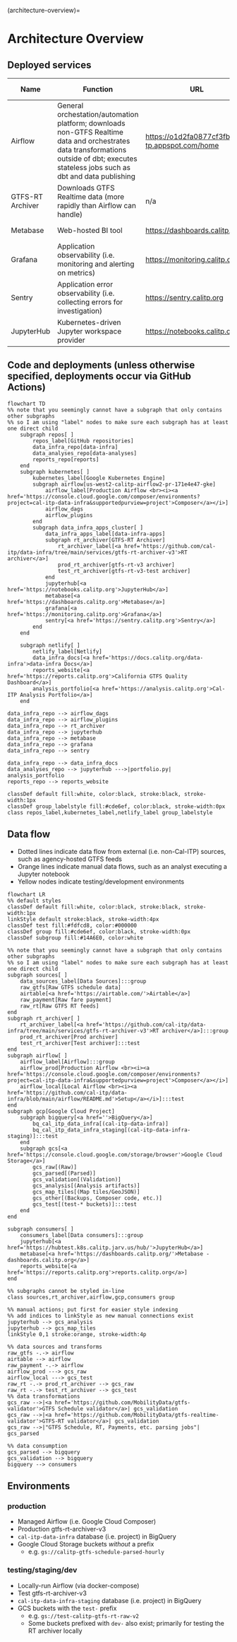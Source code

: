 (architecture-overview)=
# Architecture Overview

## Deployed services

| Name             | Function                                                                                                                                                                                 | URL                                            | Source code                                                                                         | K8s namespace      | Development/test environment? |
|------------------|------------------------------------------------------------------------------------------------------------------------------------------------------------------------------------------|------------------------------------------------|-----------------------------------------------------------------------------------------------------|--------------------|-------------------------------|
| Airflow          | General orchestation/automation platform; downloads non-GTFS Realtime data and orchestrates data transformations outside of dbt; executes stateless jobs such as dbt and data publishing | https://o1d2fa0877cf3fb10p-tp.appspot.com/home | https://github.com/cal-itp/data-infra/tree/main/airflow                                             | n/a                | Yes (local)                   |
| GTFS-RT Archiver | Downloads GTFS Realtime data (more rapidly than Airflow can handle)                                                                                                                      | n/a                                            | https://github.com/cal-itp/data-infra/tree/main/services/gtfs-rt-archiver-v3                        | gtfs-rt-v3         | Yes (gtfs-rt-v3-test)         |
| Metabase         | Web-hosted BI tool                                                                                                                                                                       | https://dashboards.calitp.org                  | https://github.com/cal-itp/data-infra/tree/main/kubernetes/apps/charts/metabase                     | metabase           | Yes (metabase-test)           |
| Grafana          | Application observability (i.e. monitoring and alerting on metrics)                                                                                                                      | https://monitoring.calitp.org                  | https://github.com/JarvusInnovations/cluster-template/tree/develop/k8s-common/grafana (via hologit) | monitoring-grafana | No                            |
| Sentry           | Application error observability (i.e. collecting errors for investigation)                                                                                                               | https://sentry.calitp.org                      | https://github.com/cal-itp/data-infra/tree/main/kubernetes/apps/charts/sentry                       | sentry             | No                            |
| JupyterHub       | Kubernetes-driven Jupyter workspace provider                                                                                                                                             | https://notebooks.calitp.org                   | https://github.com/cal-itp/data-infra/tree/main/kubernetes/apps/charts/jupyterhub                   | jupyterhub         | No                            |


## Code and deployments (unless otherwise specified, deployments occur via GitHub Actions)
```{mermaid}
flowchart TD
%% note that you seemingly cannot have a subgraph that only contains other subgraphs
%% so I am using "label" nodes to make sure each subgraph has at least one direct child
    subgraph repos[ ]
        repos_label[GitHub repositories]
        data_infra_repo[data-infra]
        data_analyses_repo[data-analyses]
        reports_repo[reports]
    end
    subgraph kubernetes[ ]
        kubernetes_label[Google Kubernetes Engine]
        subgraph airflow[us-west2-calitp-airflow2-pr-171e4e47-gke]
            airflow_label[Production Airflow <br><i><a href='https://console.cloud.google.com/composer/environments?project=cal-itp-data-infra&supportedpurview=project'>Composer</a></i>]
            airflow_dags
            airflow_plugins
        end
        subgraph data_infra_apps_cluster[ ]
            data_infra_apps_label[data-infra-apps]
            subgraph rt_archiver[GTFS-RT Archiver]
                rt_archiver_label[<a href='https://github.com/cal-itp/data-infra/tree/main/services/gtfs-rt-archiver-v3'>RT archiver</a>]
                prod_rt_archiver[gtfs-rt-v3 archiver]
                test_rt_archiver[gtfs-rt-v3-test archiver]
            end
            jupyterhub[<a href='https://notebooks.calitp.org'>JupyterHub</a>]
            metabase[<a href='https://dashboards.calitp.org'>Metabase</a>]
            grafana[<a href='https://monitoring.calitp.org'>Grafana</a>]
            sentry[<a href='https://sentry.calitp.org'>Sentry</a>]
        end
    end

    subgraph netlify[ ]
        netlify_label[Netlify]
        data_infra_docs[<a href='https://docs.calitp.org/data-infra'>data-infra Docs</a>]
        reports_website[<a href='https://reports.calitp.org'>California GTFS Quality Dashboard</a>]
        analysis_portfolio[<a href='https://analysis.calitp.org'>Cal-ITP Analysis Portfolio</a>]
    end

data_infra_repo --> airflow_dags
data_infra_repo --> airflow_plugins
data_infra_repo --> rt_archiver
data_infra_repo --> jupyterhub
data_infra_repo --> metabase
data_infra_repo --> grafana
data_infra_repo --> sentry

data_infra_repo --> data_infra_docs
data_analyses_repo --> jupyterhub --->|portfolio.py| analysis_portfolio
reports_repo --> reports_website

classDef default fill:white, color:black, stroke:black, stroke-width:1px
classDef group_labelstyle fill:#cde6ef, color:black, stroke-width:0px
class repos_label,kubernetes_label,netlify_label group_labelstyle
```

## Data flow
* Dotted lines indicate data flow from external (i.e. non-Cal-ITP) sources, such as agency-hosted GTFS feeds
* Orange lines indicate manual data flows, such as an analyst executing a Jupyter notebook
* Yellow nodes indicate testing/development environments
```{mermaid}
flowchart LR
%% default styles
classDef default fill:white, color:black, stroke:black, stroke-width:1px
linkStyle default stroke:black, stroke-width:4px
classDef test fill:#fdfcd8, color:#000000
classDef group fill:#cde6ef, color:black, stroke-width:0px
classDef subgroup fill:#14A6E0, color:white

%% note that you seemingly cannot have a subgraph that only contains other subgraphs
%% so I am using "label" nodes to make sure each subgraph has at least one direct child
subgraph sources[ ]
    data_sources_label[Data Sources]:::group
    raw_gtfs[Raw GTFS schedule data]
    airtable[<a href='https://airtable.com/'>Airtable</a>]
    raw_payment[Raw fare payment]
    raw_rt[Raw GTFS RT feeds]
end
subgraph rt_archiver[ ]
    rt_archiver_label[<a href='https://github.com/cal-itp/data-infra/tree/main/services/gtfs-rt-archiver-v3'>RT archiver</a>]:::group
    prod_rt_archiver[Prod archiver]
    test_rt_archiver[Test archiver]:::test
end
subgraph airflow[ ]
    airflow_label[Airflow]:::group
    airflow_prod[Production Airflow <br><i><a href='https://console.cloud.google.com/composer/environments?project=cal-itp-data-infra&supportedpurview=project'>Composer</a></i>]
    airflow_local[Local Airflow <br><i><a href='https://github.com/cal-itp/data-infra/blob/main/airflow/README.md'>Setup</a></i>]:::test
end
subgraph gcp[Google Cloud Project]
    subgraph bigquery[<a href=''>BigQuery</a>]
        bq_cal_itp_data_infra[(cal-itp-data-infra)]
        bq_cal_itp_data_infra_staging[(cal-itp-data-infra-staging)]:::test
    end
    subgraph gcs[<a href='https://console.cloud.google.com/storage/browser'>Google Cloud Storage</a>]
        gcs_raw[(Raw)]
        gcs_parsed[(Parsed)]
        gcs_validation[(Validation)]
        gcs_analysis[(Analysis artifacts)]
        gcs_map_tiles[(Map tiles/GeoJSON)]
        gcs_other[(Backups, Composer code, etc.)]
        gcs_test[(test-* buckets)]:::test
    end
end

subgraph consumers[ ]
    consumers_label[Data consumers]:::group
    jupyterhub[<a href='https://hubtest.k8s.calitp.jarv.us/hub/'>JupyterHub</a>]
    metabase[<a href='https://dashboards.calitp.org/'>Metabase - dashboards.calitp.org</a>]
    reports_website[<a href='https://reports.calitp.org'>reports.calitp.org</a>]
end

%% subgraphs cannot be styled in-line
class sources,rt_archiver,airflow,gcp,consumers group

%% manual actions; put first for easier style indexing
%% add indices to linkStyle as new manual connections exist
jupyterhub --> gcs_analysis
jupyterhub --> gcs_map_tiles
linkStyle 0,1 stroke:orange, stroke-width:4p

%% data sources and transforms
raw_gtfs -.-> airflow
airtable --> airflow
raw_payment -.-> airflow
airflow_prod ---> gcs_raw
airflow_local ---> gcs_test
raw_rt -.-> prod_rt_archiver --> gcs_raw
raw_rt -.-> test_rt_archiver --> gcs_test
%% data transformations
gcs_raw -->|<a href='https://github.com/MobilityData/gtfs-validator'>GTFS Schedule validator</a>| gcs_validation
gcs_raw -->|<a href='https://github.com/MobilityData/gtfs-realtime-validator'>GTFS-RT validator</a>| gcs_validation
gcs_raw -->|"GTFS Schedule, RT, Payments, etc. parsing jobs"| gcs_parsed

%% data consumption
gcs_parsed --> bigquery
gcs_validation --> bigquery
bigquery --> consumers
```


## Environments
### production
* Managed Airflow (i.e. Google Cloud Composer)
* Production gtfs-rt-archiver-v3
* `cal-itp-data-infra` database (i.e. project) in BigQuery
* Google Cloud Storage buckets _without_ a prefix
    * e.g. `gs://calitp-gtfs-schedule-parsed-hourly`


### testing/staging/dev
* Locally-run Airflow (via docker-compose)
* Test gtfs-rt-archiver-v3
* `cal-itp-data-infra-staging` database (i.e. project) in BigQuery
* GCS buckets with the `test-` prefix
    * e.g. `gs://test-calitp-gtfs-rt-raw-v2`
    * Some buckets prefixed with `dev-` also exist; primarily for testing the RT archiver locally

